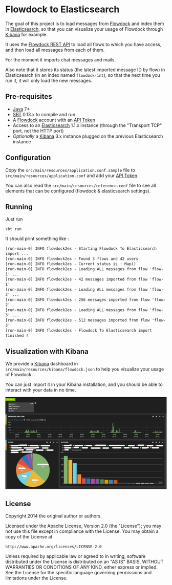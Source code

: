 # Flowdock to Elasticsearch

The goal of this project is to load messages from [Flowdock](https://flowdock.com/) and index them in [Elasticsearch](http://www.elasticsearch.org/), so that you can visualize your usage of Flowdock through [Kibana](http://www.elasticsearch.org/overview/kibana/) for example.

It uses the [Flowdock REST API](https://www.flowdock.com/api/rest) to load all flows to which you have access, and then load all messages from each of them.

For the moment it imports chat messages and mails.

Also note that it stores its status (the latest imported message ID by flow) in Elasticsearch (in an index named `flowdock-int`), so that the next time you run it, it will only load the new messages.

## Pre-requisites

* [Java](http://www.oracle.com/technetwork/java/javase/overview/index.html) 7+
* [SBT](http://www.scala-sbt.org/) 0.13.x to compile and run
* A [Flowdock](https://flowdock.com/) account with an [API Token](https://flowdock.com/account/tokens)
* Access to an [Elasticsearch](http://www.elasticsearch.org/) 1.1.x instance (through the "Transport TCP" port, not the HTTP port)
* _Optionally_ a [Kibana](http://www.elasticsearch.org/overview/kibana/) 3.x instance plugged on the previous Elasticsearch instance

## Configuration

Copy the `src/main/resources/application.conf.sample` file to `src/main/resources/application.conf` and add your [API Token](https://flowdock.com/account/tokens).

You can also read the `src/main/resources/reference.conf` file to see all elements that can be configured (flowdock & elasticsearch settings).

## Running

Just run

```
sbt run
```

It should print something like :

```
[run-main-0] INFO flowdock2es - Starting Flowdock To Elasticsearch import ...
[run-main-0] INFO flowdock2es - Found 3 flows and 42 users
[run-main-0] INFO flowdock2es - Current status is : Map()
[run-main-0] INFO flowdock2es - Loading ALL messages from flow 'flow-1' ...
[run-main-0] INFO flowdock2es - 42 messages imported from flow 'flow-1'
[run-main-0] INFO flowdock2es - Loading ALL messages from flow 'flow-2' ...
[run-main-0] INFO flowdock2es - 256 messages imported from flow 'flow-2'
[run-main-0] INFO flowdock2es - Loading ALL messages from flow 'flow-3' ...
[run-main-0] INFO flowdock2es - 512 messages imported from flow 'flow-3'
[run-main-0] INFO flowdock2es - Flowdock To Elasticsearch import finished !
```

## Visualization with Kibana

We provide a [Kibana](http://www.elasticsearch.org/overview/kibana/) dashboard in `src/main/resources/kibana/flowdock.json` to help you visualize your usage of Flowdock.

You can just import it in your Kibana installation, and you should be able to interact with your data in no time.

![](https://raw.githubusercontent.com/vbehar/flowdock2es/master/src/main/resources/kibana/screenshot.png)

## License

Copyright 2014 the original author or authors.

Licensed under the Apache License, Version 2.0 (the "License");
you may not use this file except in compliance with the License.
You may obtain a copy of the License at

    http://www.apache.org/licenses/LICENSE-2.0

Unless required by applicable law or agreed to in writing, software
distributed under the License is distributed on an "AS IS" BASIS,
WITHOUT WARRANTIES OR CONDITIONS OF ANY KIND, either express or implied.
See the License for the specific language governing permissions and
limitations under the License.